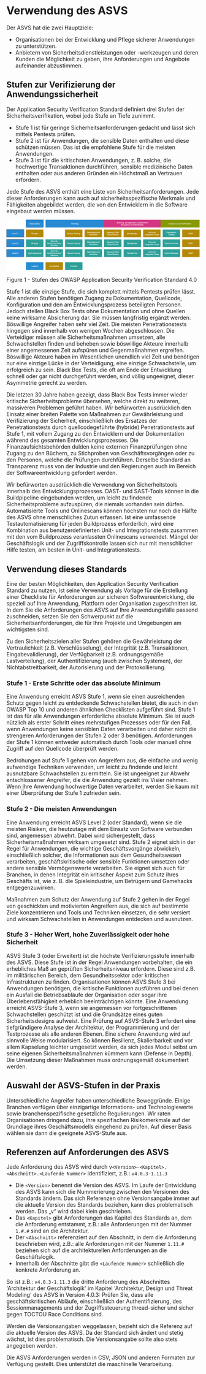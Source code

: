 # Verwendung des ASVS

Der ASVS hat die zwei Hauptziele:

* Organisationen bei der Entwicklung und Pflege sicherer Anwendungen zu unterstützen.
* Anbietern von Sicherheitsdienstleistungen oder -werkzeugen und deren Kunden die Möglichkeit zu geben, ihre Anforderungen und Angebote aufeinander abzustimmen.

## Stufen zur Verifizierung der Anwendungssicherheit

Der Application Security Verification Standard definiert drei Stufen der Sicherheitsverifikation, wobei jede Stufe an Tiefe zunimmt.

* Stufe 1 ist für geringe Sicherheitsanforderungen gedacht und lässt sich mittels Pentests prüfen.
* Stufe 2 ist für Anwendungen, die sensible Daten enthalten und diese schützen müssen. Das ist die empfohlene Stufe für die meisten Anwendungen.
* Stufe 3 ist für die kritischsten Anwendungen, z. B. solche, die hochwertige Transaktionen durchführen, sensible medizinische Daten enthalten oder aus anderen Gründen ein Höchstmaß an Vertrauen erfordern.

Jede Stufe des ASVS enthält eine Liste von Sicherheitsanforderungen. Jede dieser Anforderungen kann auch auf sicherheitsspezifische Merkmale und Fähigkeiten abgebildet werden, die von den Entwicklern in die Software eingebaut werden müssen.

![ASVS Levels](https://raw.githubusercontent.com/OWASP/ASVS/master/4.0/images/asvs_40_levels.png "ASVS Stufen")

Figure 1 - Stufen des OWASP Application Security Verification Standard 4.0

Stufe 1 ist die einzige Stufe, die sich komplett mittels Pentests prüfen lässt. Alle anderen Stufen benötigen Zugang zu Dokumentation, Quellcode, Konfiguration und den am Entwicklungsprozess beteiligten Personen. Jedoch stellen Black Box Tests ohne Dokumentation und ohne Quellen keine wirksame Absicherung dar. Sie müssen langfristig ergänzt werden. Böswillige Angreifer haben sehr viel Zeit. Die meisten Penetrationstests hingegen sind innerhalb von wenigen Wochen abgeschlossen. Die Verteidiger müssen alle Sicherheitsmaßnahmen umsetzen, alle Schwachstellen finden und beheben sowie böswillige Akteure innerhalb einer angemessenen Zeit aufspüren und Gegenmaßnahmen ergreifen. Böswillige Akteure haben im Wesentlichen unendlich viel Zeit und benötigen nur eine einzige Lücke in der Verteidigung, eine einzige Schwachstelle, um erfolgreich zu sein. Black Box Tests, die oft am Ende der Entwicklung schnell oder gar nicht durchgeführt werden, sind völlig ungeeignet, dieser Asymmetrie gerecht zu werden.

Die letzten 30 Jahre haben gezeigt, dass Black Box Tests immer wieder kritische Sicherheitsprobleme übersehen, welche direkt zu weiteren, massiveren Problemen geführt haben. Wir befürworten ausdrücklich den Einsatz einer breiten Palette von Maßnahmen zur Gewährleistung und Verifizierung der Sicherheit, einschließlich des Ersatzes der Penetrationstests durch quellcodegeführte (hybride) Penetrationstests auf Stufe 1, mit vollem Zugang zu den Entwicklern und der Dokumentation während des gesamten Entwicklungsprozesses. Die Finanzaufsichtsbehörden dulden keine externen Finanzprüfungen ohne Zugang zu den Büchern, zu Stichproben von Geschäftsvorgängen oder zu den Personen, welche die Prüfungen durchführen. Derselbe Standard an Transparenz muss von der Industrie und den Regierungen auch im Bereich der Softwareentwicklung gefordert werden.

Wir befürworten ausdrücklich die Verwendung von Sicherheitstools innerhalb des Entwicklungsprozesses. DAST- und SAST-Tools können in die Buildpipeline eingebunden werden, um leicht zu findende Sicherheitsprobleme aufzuspüren, die niemals vorhanden sein dürfen. Automatisierte Tools und Onlinescans können höchsten nur noch die Hälfte des ASVS ohne menschliches Zutun erfassen. Ist eine umfassende Testautomatisierung für jeden Buildprozess erforderlich, wird eine Kombination aus benutzerdefinierten Unit- und Integrationstests zusammen mit den vom Buildprozess veranlassten Onlinescans verwendet. Mängel der Geschäftslogik und der Zugriffskontrolle lassen sich nur mit menschlicher Hilfe testen, am besten in Unit- und Integrationstests.

## Verwendung dieses Standards

Eine der besten Möglichkeiten, den Application Security Verification Standard zu nutzen, ist seine Verwendung als Vorlage für die Erstellung einer Checkliste für Anforderungen zur sicheren Softwareentwicklung, die speziell auf Ihre Anwendung, Plattform oder Organisation zugeschnitten ist. In dem Sie die Anforderungen des ASVS auf Ihre Anwendungsfälle passend zuschneiden, setzen Sie den Schwerpunkt auf die Sicherheitsanforderungen, die für Ihre Projekte und Umgebungen am wichtigsten sind.

Zu den Sicherheitszielen aller Stufen gehören die Gewährleistung der Vertraulichkeit (z.B. Verschlüsselung), der Integrität (z.B. Transaktionen, Eingabevalidierung), der Verfügbarkeit (z.B. ordnungsgemäße Lastverteilung), der Authentifizierung (auch zwischen Systemen), der Nichtabstreitbarkeit, der Autorisierung und der Protokollierung.

### Stufe 1 - Erste Schritte oder das absolute Minimum

Eine Anwendung erreicht ASVS Stufe 1, wenn sie einen ausreichenden Schutz gegen leicht zu entdeckende Schwachstellen bietet, die auch in den OWASP Top 10 und anderen ähnlichen Checklisten aufgeführt sind. Stufe 1 ist das für alle Anwendungen erforderliche absolute Minimum. Sie ist auch nützlich als erster Schritt eines mehrstufigen Prozesses oder für den Fall, wenn Anwendungen keine sensiblen Daten verarbeiten und daher nicht die strengeren Anforderungen der Stufen 2 oder 3 benötigen. Anforderungen der Stufe 1 können entweder automatisch durch Tools oder manuell ohne Zugriff auf den Quellcode überprüft werden.

Bedrohungen auf Stufe 1 gehen von Angreifern aus, die einfache und wenig aufwendige Techniken verwenden, um leicht zu findende und leicht ausnutzbare Schwachstellen zu ermitteln. Sie ist ungeeignet zur Abwehr entschlossener Angreifer, die die Anwendung gezielt ins Visier nehmen. Wenn Ihre Anwendung hochwertige Daten verarbeitet, werden Sie kaum mit einer Überprüfung der Stufe 1 zufrieden sein.

### Stufe 2 - Die meisten Anwendungen

Eine Anwendung erreicht ASVS Level 2 (oder Standard), wenn sie die meisten Risiken, die heutzutage mit dem Einsatz von Software verbunden sind, angemessen abwehrt. Dabei wird sichergestellt, dass Sicherheitsmaßnahmen wirksam umgesetzt sind. Stufe 2 eignet sich in der Regel für Anwendungen, die wichtige Geschäftsvorgänge abwickeln, einschließlich solcher, die Informationen aus dem Gesundheitswesen verarbeiten, geschäftskritische oder sensible Funktionen umsetzen oder andere sensible Vermögenswerte verarbeiten. Sie eignet sich auch für Branchen, in denen Integrität ein kritischer Aspekt zum Schutz ihres Geschäfts ist, wie z. B. die Spieleindustrie, um Betrügern und Gamehacks entgegenzuwirken.

Maßnahmen zum Schutz der Anwendung auf Stufe 2 gehen in der Regel von geschickten und motivierten Angreifern aus, die sich auf bestimmte Ziele konzentrieren und Tools und Techniken einsetzen, die sehr versiert und wirksam Schwachstellen in Anwendungen entdecken und ausnutzen.

### Stufe 3 - Hoher Wert, hohe Zuverlässigkeit oder hohe Sicherheit

ASVS Stufe 3 (oder Erweitert) ist die höchste Verifizierungsstufe innerhalb des ASVS. Diese Stufe ist in der Regel Anwendungen vorbehalten, die ein erhebliches Maß an geprüften Sicherheitsniveau erfordern. Diese sind z.B. im militärischen Bereich, dem Gesundheitssektor oder kritischen Infrastrukturen zu finden. Organisationen können ASVS Stufe 3 bei Anwendungen benötigen, die kritische Funktionen ausführen und bei denen ein Ausfall die Betriebsabläufe der Organisation oder sogar ihre Überlebensfähigkeit erheblich beeinträchtigen könnte. Eine Anwendung erreicht ASVS-Stufe 3, wenn sie angemessen vor fortgeschrittenen Schwachstellen geschützt ist und die Grundsätze eines guten Sicherheitsdesigns aufweist. Eine Prüfung auf ASVS-Stufe 3 erfordert eine tiefgründigere Analyse der Architektur, der Programmierung und der Testprozesse als alle anderen Ebenen. Eine sichere Anwendung wird auf sinnvolle Weise modularisiert. So können Resilienz, Skalierbarkeit und vor allem Kapselung leichter umgesetzt werden, da sich jedes Modul selbst um seine eigenen Sicherheitsmaßnahmen kümmern kann (Defense in Depth). Die Umsetzung dieser Maßnahmen muss ordnungsgemäß dokumentiert werden.

## Auswahl der ASVS-Stufen in der Praxis

Unterschiedliche Angreifer haben unterschiedliche Beweggründe. Einige Branchen verfügen über einzigartige Informations- und Technologiewerte sowie branchenspezifische gesetzliche Regulierungen. Wir raten Organisationen dringend dazu, ihre spezifischen Risikomerkmale auf der Grundlage ihres Geschäftsmodells eingehend zu prüfen. Auf dieser Basis wählen sie dann die geeignete ASVS-Stufe aus.

## Referenzen auf Anforderungen des ASVS

Jede Anforderung des ASVS wird durch v`<Version>-<Kapitel>.<Abschnitt>.<Laufende Nummer>` identifiziert, z.B.: `v4.0.3-1.11.3`

- Die `<Version>` benennt die Version des ASVS. Im Laufe der Entwicklung des ASVS kann sich die Nummerierung zwischen den Versionen des Standards ändern. Das sich Referenzen ohne Versionsangabe immer auf die aktuelle Version des Standards beziehen, kann dies problematisch werden. Das „v“ wird dabei klein geschrieben.
- Das `<Kapitel>` gibt Anforderungen das Kapitel des Standards an, dem die Anforderung entstammt, z.B.: alle Anforderungen mit der Nummer `1.#.#` sind an die Architektur.
- Der `<Abschnitt>` referenziert auf den Abschnitt, in dem die Anforderung beschrieben wird, z.B.: alle Anforderungen mit der Nummer `1.11.#` beziehen sich auf die architekturellen Anforderungen an die Geschäftslogik.
- Innerhalb der Abschnitte gibt die `<Laufende Nummer>` schließlich die konkrete Anforderung an.

So ist z.B.: `v4.0.3-1.11.3` die dritte Anforderung des Abschnittes 'Architektur der Geschäftslogik' im Kapitel 'Architektur, Design und Threat Modeling' des ASVS in Version 4.0.3: Prüfen Sie, dass alle geschäftskritischen Abläufe, einschließlich der Authentifizierung, des Sessionmanagements und der Zugriffssteuerung thread-sicher und sicher gegen TOCTOU Race Conditions sind.

Werden die Versionsangaben weggelassen, bezieht sich die Referenz auf die aktuelle Version des ASVS. Da der Standard sich ändert und stetig wächst, ist dies problematisch. Die Versionsangabe sollte also stets angegeben werden.

Die ASVS Anforderungen werden in CSV, JSON und anderen Formaten zur Verfügung gestellt. Dies unterstützt die maschinelle Verarbeitung.
